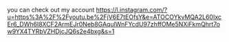 you can check out my account https://l.instagram.com/?u=https%3A%2F%2Fyoutu.be%2FjV6E7tEOfsY&e=ATOCOYkvMQA2L60IxcEr6_DWh6I8XCF2ArmEJr0Neb8GAqulWnFYcdU97zhffOMe5NXiFkmQhrt7ow9YX4TYRbVZHDjcJQ6s2e4bxg&s=1
